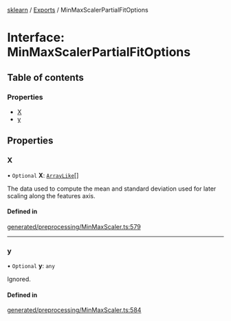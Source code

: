 [sklearn](../readme.md) / [Exports](../modules.md) / MinMaxScalerPartialFitOptions

# Interface: MinMaxScalerPartialFitOptions

## Table of contents

### Properties

- [X](MinMaxScalerPartialFitOptions.md#x)
- [y](MinMaxScalerPartialFitOptions.md#y)

## Properties

### X

• `Optional` **X**: [`ArrayLike`](../modules.md#arraylike)[]

The data used to compute the mean and standard deviation used for later scaling along the features axis.

#### Defined in

[generated/preprocessing/MinMaxScaler.ts:579](https://github.com/transitive-bullshit/scikit-learn-ts/blob/367336a/packages/sklearn/src/generated/preprocessing/MinMaxScaler.ts#L579)

___

### y

• `Optional` **y**: `any`

Ignored.

#### Defined in

[generated/preprocessing/MinMaxScaler.ts:584](https://github.com/transitive-bullshit/scikit-learn-ts/blob/367336a/packages/sklearn/src/generated/preprocessing/MinMaxScaler.ts#L584)
